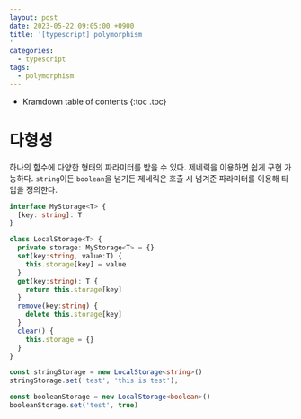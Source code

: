 ```yaml
---
layout: post
date: 2023-05-22 09:05:00 +0900
title: '[typescript] polymorphism
'
categories:
  - typescript
tags:
  - polymorphism
---
```


* Kramdown table of contents
{:toc .toc}

# 다형성

하나의 함수에 다양한 형태의 파라미터를 받을 수 있다. 제네릭을 이용하면 쉽게 구현 가능하다. 
`string`이든 `boolean`을 넘기든 제네릭은 호출 시 넘겨준 파라미터를 이용해 타입을 정의한다. 

```ts
interface MyStorage<T> {
  [key: string]: T
}

class LocalStorage<T> {
  private storage: MyStorage<T> = {}
  set(key:string, value:T) {
    this.storage[key] = value
  }
  get(key:string): T {
    return this.storage[key]
  }
  remove(key:string) {
    delete this.storage[key]
  }
  clear() {
    this.storage = {}
  }
}

const stringStorage = new LocalStorage<string>()
stringStorage.set('test', 'this is test');

const booleanStorage = new LocalStorage<boolean>()
booleanStorage.set('test', true)
```
